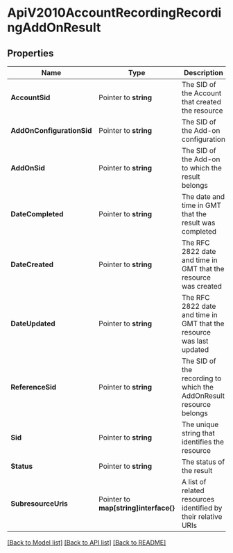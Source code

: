# ApiV2010AccountRecordingRecordingAddOnResult

## Properties

Name | Type | Description | Notes
------------ | ------------- | ------------- | -------------
**AccountSid** | Pointer to **string** | The SID of the Account that created the resource |
**AddOnConfigurationSid** | Pointer to **string** | The SID of the Add-on configuration |
**AddOnSid** | Pointer to **string** | The SID of the Add-on to which the result belongs |
**DateCompleted** | Pointer to **string** | The date and time in GMT that the result was completed |
**DateCreated** | Pointer to **string** | The RFC 2822 date and time in GMT that the resource was created |
**DateUpdated** | Pointer to **string** | The RFC 2822 date and time in GMT that the resource was last updated |
**ReferenceSid** | Pointer to **string** | The SID of the recording to which the AddOnResult resource belongs |
**Sid** | Pointer to **string** | The unique string that identifies the resource |
**Status** | Pointer to **string** | The status of the result |
**SubresourceUris** | Pointer to **map[string]interface{}** | A list of related resources identified by their relative URIs |

[[Back to Model list]](../README.md#documentation-for-models) [[Back to API list]](../README.md#documentation-for-api-endpoints) [[Back to README]](../README.md)


